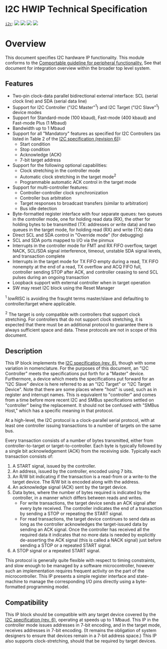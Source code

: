 # I2C HWIP Technical Specification

[`i2c`](https://reports.opentitan.org/hw/ip/i2c/dv/latest/report.html):
![](https://dashboards.lowrisc.org/badges/dv/i2c/test.svg)
![](https://dashboards.lowrisc.org/badges/dv/i2c/passing.svg)
![](https://dashboards.lowrisc.org/badges/dv/i2c/functional.svg)
![](https://dashboards.lowrisc.org/badges/dv/i2c/code.svg)

# Overview

This document specifies I2C hardware IP functionality.
This module conforms to the [Comportable guideline for peripheral functionality.](../../../doc/contributing/hw/comportability/README.md)
See that document for integration overview within the broader top level system.

## Features

- Two-pin clock-data parallel bidirectional external interface: SCL (serial clock line) and SDA (serial data line)
- Support for I2C Controller ("I2C Master"<sup>1</sup>) and I2C Target ("I2C Slave"<sup>1</sup>) device modes
- Support for Standard-mode (100 kbaud), Fast-mode (400 kbaud) and Fast-mode Plus (1 Mbaud)
- Bandwidth up to 1 Mbaud
- Support for all "Mandatory" features as specified for I2C Controllers (as listed in Table 2 of the [I2C specification (revision 6)](https://web.archive.org/web/20210813122132/https://www.nxp.com/docs/en/user-guide/UM10204.pdf)):
    - Start condition
    - Stop condition
    - Acknowledge (ACK)
    - 7-bit target address
- Support for the following optional capabilities:
    - Clock stretching in the controller mode
    - Automatic clock stretching in the target mode<sup>2</sup>
    - Programmable automatic ACK control in the target mode
- Support for multi-controller features:
    - Controller-controller clock synchronization
    - Controller bus arbitration
    - Target responses to broadcast transfers (similar to arbitration)
    - Bus idle detection
- Byte-formatted register interface with four separate queues: two queues in the controller mode, one for holding read data (RX), the other for holding bytes to be transmitted (TX: addresses or write data) and two queues in the target mode, for holding read (RX) and write (TX) data
- Direct SCL and SDA control in "Override mode" (for debugging)
- SCL and SDA ports mapped to I/O via the pinmux
- Interrupts in the controller mode for FMT and RX FIFO overflow, target NACK, SCL/SDA signal interference, timeout, unstable SDA signal levels, and transaction complete
- Interrupts in the target mode for TX FIFO empty during a read, TX FIFO nonempty at the end of a read, TX overflow and ACQ FIFO full, controller sending STOP after ACK, and controller ceasing to send SCL pulses during an ongoing transaction
- Loopback support with external controller when in target operation
- SW may reset I2C block using the Reset Manager

<sup>1</sup> lowRISC is avoiding the fraught terms master/slave and defaulting to controller/target where applicable.

<sup>2</sup> The target is only compatible with controllers that support clock stretching.
For controllers that do not support clock stretching, it is expected that there must be an additional protocol to guarantee there is always sufficient space and data.
These protocols are not in scope of this document.

## Description

This IP block implements the [I2C specification (rev. 6)](https://web.archive.org/web/20210813122132/https://www.nxp.com/docs/en/user-guide/UM10204.pdf), though with some variation in nomenclature.
For the purposes of this document, an "I2C Controller" meets the specifications put forth for a "Master" device.
Furthermore, a device which meets the specifications put forward for an "I2C Slave" device is here referred to as an "I2C Target" or "I2C Target Device".
Note that there are some places where "host" is used, such as in register and interrupt names.
This is equivalent to "controller" and comes from a time before more recent I2C and SMBus specifications settled on "controller" being the replacement.
It should not be confused with "SMBus Host," which has a specific meaning in that protocol.

At a high-level, the I2C protocol is a clock-parallel serial protocol, with at least one controller issuing transactions to a number of targets on the same bus.

Every transaction consists of a number of bytes transmitted, either from controller-to-target or target-to-controller.
Each byte is typically followed by a single bit acknowledgement (ACK) from the receiving side.
Typically each transaction consists of:
1. A START signal, issued by the controller.
1. An address, issued by the controller, encoded using 7 bits.
1. An R/W bit indicating if the transaction is a read-from or a write-to the target device.
The R/W bit is encoded along with the address.
1. An acknowledge signal (ACK) sent by the target device.
1. Data bytes, where the number of bytes required is indicated by the controller,
in a manner which differs between reads and writes.
    - For write transactions, the target device sends an ACK signal after every byte received.
    The controller indicates the end of a transaction by sending a STOP or repeating the START signal.
    - For read transactions, the target device continues to send data as long as the controller acknowledges the target-issued data by sending an ACK signal.
    Once the controller has received all the required data it indicates that no more data is needed by explicitly de-asserting the ACK signal (this is called a NACK signal) just before sending a STOP or a repeated START signal.
1. A STOP signal or a repeated START signal.

This protocol is generally quite flexible with respect to timing constraints, and slow enough to be managed by a software microcontroller, however such an implementation requires frequent activity on the part of the microcontroller.
This IP presents a simple register interface and state-machine to manage the corresponding I/O pins directly using a byte-formatted programming model.

## Compatibility

This IP block should be compatible with any target device covered by the [I2C specification (rev. 6)](https://web.archive.org/web/20210813122132/https://www.nxp.com/docs/en/user-guide/UM10204.pdf), operating at speeds up to 1 Mbaud.
This IP in the controller mode issues addresses in 7-bit encoding, and in the target mode, receives addresses in 7-bit encoding.
(It remains the obligation of system designers to ensure that devices remain in a 7-bit address space.)
This IP also supports clock-stretching, should that be required by target devices.
